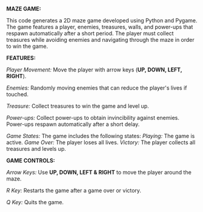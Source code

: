 **MAZE GAME:**

  This code generates a 2D maze game developed using Python and Pygame. The game features a player, enemies, treasures, walls, and power-ups that respawn automatically after a short period. The player must collect treasures while avoiding enemies and navigating through the maze in order to win the game.
  
**FEATURES:**

*Player Movement:* Move the player with arrow keys (**UP, DOWN, LEFT, RIGHT**).

*Enemies:* Randomly moving enemies that can reduce the player's lives if touched.

*Treasure:* Collect treasures to win the game and level up.

*Power-ups:* Collect power-ups to obtain invincibility against enemies. Power-ups respawn automatically after a short delay. 

*Game States:* The game includes the following states: *Playing:* The game is active.
                                                      *Game Over:* The player loses all lives. 
                                                      *Victory:* The player collects all treasures and levels up.

**GAME CONTROLS:**

*Arrow Keys:* Use **UP, DOWN, LEFT & RIGHT** to move the player around the maze.

*R Key:* Restarts the game after a game over or victory.

*Q Key:* Quits the game.

